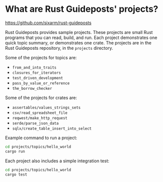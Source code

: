 # What are Rust Guideposts' projects?

<https://github.com/sixarm/rust-guideposts>

Rust Guideposts provides sample projects. These projects are small Rust programs that you can read, build, and run. Each project demonstrates one quick topic summary, or demonstrates one crate. The projects are in the Rust Guideposts repository, in the `projects` directory.

Some of the projects for topics are:

* `from_and_into_traits`
* `closures_for_iterators`
* `test_driven_development`
* `pass_by_value_or_reference`
* `the_borrow_checker`

Some of the projects for crates are:

* `assertables/values_strings_sets`
* `csv/read_spreadsheet_file`
* `reqwest/make_http_request`
* `serde/parse_json_data`
* `sqlx/create_table_insert_into_select`

Example command to run a project:

```sh
cd projects/topics/hello_world
cargo run
```

Each project also includes a simple integration test:

```sh
cd projects/topics/hello_world
cargo test
```
